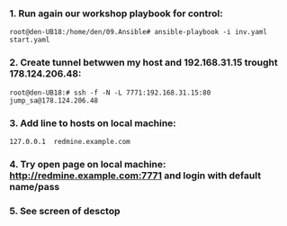 ### 1. Run again our workshop playbook for control:
````
root@den-UB18:/home/den/09.Ansible# ansible-playbook -i inv.yaml start.yaml
````
### 2. Create tunnel betwwen my host and 192.168.31.15 trought 178.124.206.48:
```
root@den-UB18:# ssh -f -N -L 7771:192.168.31.15:80 jump_sa@178.124.206.48
```
### 3. Add line to hosts on local machine:
```
127.0.0.1  redmine.example.com
```
### 4. Try open page on local machine: http://redmine.example.com:7771 and login with default name/pass

### 5. See screen of desctop

